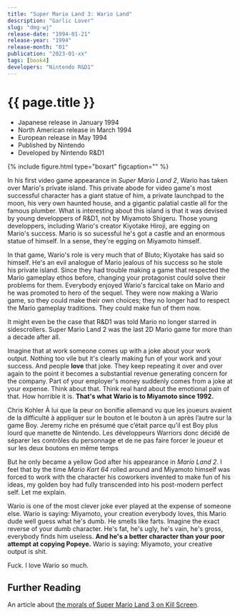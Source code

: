 ```yaml
---
title: "Super Mario Land 3: Wario Land"
description: "Garlic Lover"
slug: "dmg-wj"
release-date: "1994-01-21"
release-year: "1994"
release-month: "01"
publication: "2023-01-xx"
tags: [book4]
developers: "Nintendo R&D1"
---
```

# {{ page.title }}
 
- Japanese release in January 1994
- North American release in March 1994
- European release in May 1994
- Published by Nintendo
- Developed by Nintendo R&D1
 
{% include figure.html type="boxart" figcaption="" %}

In his first video game appearance in *Super Mario Land 2*, Wario has taken over Mario's private island. This private abode for video game's most successful character has a giant statue of him, a private launchpad to the moon, his very own haunted house, and a gigantic palatial castle all for the famous plumber. What is interesting about this island is that it was devised by young developpers of R&D1, not by Miyamoto Shigeru. Those young developpers, including Wario's creator Kiyotake Hiroji, are egging on Mario's success. Mario is so sucessful he's got a castle and an enormous statue of himself. In a sense, they're egging on Miyamoto himself.

In that game, Wario's role is very much that of Bluto; Kiyotake has said so himself. He's an evil analogue of Mario jealous of his success so he stole his private island. Since they had trouble making a game that respected the Mario gameplay ethos before, changing your protagonist could solve their problems for them. Everybody enjoyed Wario's farcical take on Mario and he was promoted to hero of the sequel. They were now making a Wario game, so they could make their own choices; they no longer had to respect the Mario gameplay traditions. They could make fun of them now.

It might even be the case that R&D1 was told Mario no longer starred in sidescrollers. Super Mario Land 2 was the last 2D Mario game for more than a decade after all.




Imagine that at work someone comes up with a joke about your work output. Nothing too vile but it's clearly making fun of your work and your success. And people **love** that joke. They keep repeating it over and over again to the point it becomes a substantial revenue generating concern for the company. Part of your employer's money suddenly comes from a joke at your expense. Think about that. Think real hard about the emotional pain of that. How horrible it is. **That's what Wario is to Miyamoto since 1992.**

Chris Kohler À lui que la peur on bonifie allemand vu que les joueurs avaient de la difficulté à appliquer sur le bouton et le bouton à un après l’autre sur la game Boy. Jeremy riche en présumé que c’était parce qu’il est Boy plus lourd que manette de Nintendo. Les développeurs Warriors donc décidé de séparer les contrôles du personnage et de ne pas faire forcer le joueur et sur les deux boutons en même temps

But he only became a yellow God after his appearance in *Mario Land 2*. I feel that by the time *Mario Kart 64* rolled around and Miyamoto himself was forced to work with the character his coworkers invented to make fun of his ideas, my golden boy had fully transcended into his post-modern perfect self. Let me explain.

Wario is one of the most clever joke ever played at the expense of someone else. Wario is saying: Miyamoto, your creation everybody loves, this Mario dude well guess what he's dumb. He smells like farts. Imagine the exact reverse of your dumb character. He's fat, he's ugly, he's vain, he's gross, everybody finds him useless. **And he's a better character than your poor attempt at copying Popeye.** Wario is saying: Miyamoto, your creative output is shit.

Fuck. I love Wario so much.

## Further Reading

An article about [the morals of Super Mario Land 3 on Kill Screen](http://killscreendaily.com/articles/ruthless-capitalism-wario-land-super-mario-3/).